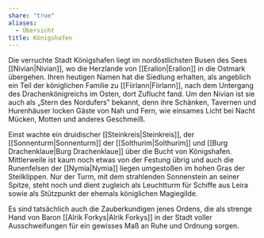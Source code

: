 ```yaml
---
share: "true"
aliases:
  - Übersicht
title: Königshafen
---
```

Die verruchte Stadt Königshafen liegt im nordöstlichsten Busen des Sees [[Nivian|Nivian]], wo die Herzlande von [[Eralion|Eralion]] in die Ostmark übergehen. Ihren heutigen Namen hat die Siedlung erhalten, als angeblich ein Teil der königlichen Familie zu [[Fiirlann|Fiirlann]], nach dem Untergang des Drachenkönigreichs im Osten, dort Zuflucht fand. Um den Nivian ist sie auch als „Stern des Nordufers” bekannt, denn ihre Schänken, Tavernen und Hurenhäuser locken Gäste von Nah und Fern, wie einsames Licht bei Nacht Mücken, Motten und anderes Geschmeiß.

Einst wachte ein druidischer [[Steinkreis|Steinkreis]], der [[Sonnenturm|Sonnenturm]] der [[Solthurim|Solthurim]] und [[Burg Drachenklaue|Burg Drachenklaue]] über die Bucht von Königshafen. Mittlerweile ist kaum noch etwas von der Festung übrig und auch die Runenfelsen der [[Nymia|Nymia]] liegen umgestoßen im hohen Gras der Steilklippen. Nur der Turm, mit dem strahlenden Sonnenstein an seiner Spitze, steht noch und dient zugleich als Leuchtturm für Schiffe aus Leira sowie als Stützpunkt der ehemals königlichen Magiegilde.

Es sind tatsächlich auch die Zauberkundigen jenes Ordens, die als strenge Hand von Baron [[Alrik Forkys|Alrik Forkys]] in der Stadt voller Ausschweifungen für ein gewisses Maß an Ruhe und Ordnung sorgen.